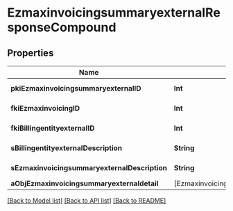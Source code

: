 # EzmaxinvoicingsummaryexternalResponseCompound

## Properties
Name | Type | Description | Notes
------------ | ------------- | ------------- | -------------
**pkiEzmaxinvoicingsummaryexternalID** | **Int** | The unique ID of the Ezmaxinvoicingsummaryexternal | [optional] 
**fkiEzmaxinvoicingID** | **Int** | The unique ID of the Ezmaxinvoicing | [optional] 
**fkiBillingentityexternalID** | **Int** | The unique ID of the Billingentityexternal | 
**sBillingentityexternalDescription** | **String** | The description of the Billingentityexternal | 
**sEzmaxinvoicingsummaryexternalDescription** | **String** | The description of the Ezmaxinvoicingsummaryexternal | 
**aObjEzmaxinvoicingsummaryexternaldetail** | [EzmaxinvoicingsummaryexternaldetailResponseCompound] |  | 

[[Back to Model list]](../README.md#documentation-for-models) [[Back to API list]](../README.md#documentation-for-api-endpoints) [[Back to README]](../README.md)


